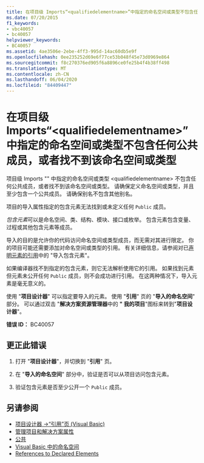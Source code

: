 ```yaml
---
title: 在项目级 Imports“<qualifiedelementname>”中指定的命名空间或类型不包含任何公共成员，或者找不到该命名空间或类型
ms.date: 07/20/2015
f1_keywords:
- vbc40057
- bc40057
helpviewer_keywords:
- BC40057
ms.assetid: 4ae3506e-2ebe-4ff3-995d-14ac60db5e9f
ms.openlocfilehash: 0ee235252d69e6f77ce53b048f45e73d0969e864
ms.sourcegitcommit: f8c270376ed905f6a8896ce0fe25b4f4b38ff498
ms.translationtype: MT
ms.contentlocale: zh-CN
ms.lasthandoff: 06/04/2020
ms.locfileid: "84409447"
---
```

# <a name="namespace-or-type-specified-in-the-project-level-imports-qualifiedelementname-doesnt-contain-any-public-member-or-cannot-be-found"></a>在项目级 Imports“\<qualifiedelementname>”中指定的命名空间或类型不包含任何公共成员，或者找不到该命名空间或类型
项目级 Imports "" 中指定的命名空间或类型 \<qualifiedelementname> 不包含任何公共成员，或者找不到该命名空间或类型。 请确保定义命名空间或类型，并且至少包含一个公共成员。 请确保别名不包含其他别名。  
  
 项目的导入属性指定的包含元素无法找到或未定义任何 `Public` 成员。  
  
 *包含元素*可以是命名空间、类、结构、模块、接口或枚举。 包含元素包含变量、过程或其他包含元素等成员。  
  
 导入的目的是允许你的代码访问命名空间或类型成员，而无需对其进行限定。 你的项目可能还需要添加对命名空间或类型的引用。 有关详细信息，请参阅对已[声明元素的引用](../../programming-guide/language-features/declared-elements/references-to-declared-elements.md)中的 "导入包含元素"。  
  
 如果编译器找不到指定的包含元素，则它无法解析使用它的引用。 如果找到元素但元素未公开任何 `Public` 成员，则不会成功进行引用。 在这两种情况下，导入元素是毫无意义的。  
  
 使用 "**项目设计器**" 可以指定要导入的元素。 使用 "**引用**" 页的 "**导入的命名空间**" 部分。 可以通过双击 "**解决方案资源管理器**中的 **" 我的项目**"图标来转到"**项目设计器**"。  
  
 **错误 ID：** BC40057  
  
## <a name="to-correct-this-error"></a>更正此错误  
  
1. 打开 "**项目设计器**"，并切换到 "**引用**" 页。  
  
2. 在 "**导入的命名空间**" 部分中，验证是否可以从项目访问包含元素。  
  
3. 验证包含元素是否至少公开一个 `Public` 成员。  
  
## <a name="see-also"></a>另请参阅

- [项目设计器 -&gt;“引用”页 (Visual Basic)](/visualstudio/ide/reference/references-page-project-designer-visual-basic)
- [管理项目和解决方案属性](/visualstudio/ide/managing-project-and-solution-properties)
- [公共](../modifiers/public.md)
- [Visual Basic 中的命名空间](../../programming-guide/program-structure/namespaces.md)
- [References to Declared Elements](../../programming-guide/language-features/declared-elements/references-to-declared-elements.md)

